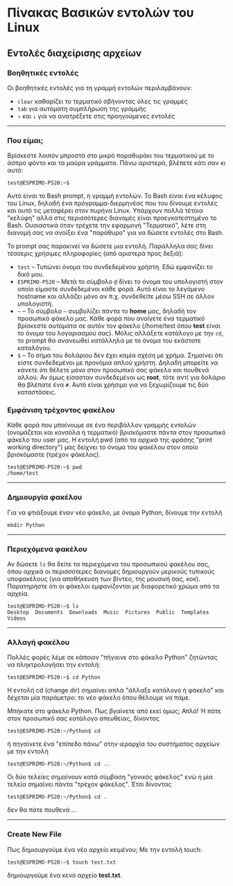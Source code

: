 # Πίνακας Βασικών εντολών του Linux

## Εντολές διαχείρισης αρχείων

### Βοηθητικές εντολές

Οι βοηθητικές εντολές για τη γραμμή εντολών περιλαμβάνουν:

- `clear` καθαρίζει το τερματικό σβήνοντας όλες τις γραμμές
- `tab` για αυτόματη συμπλήρωση της γραμμής
- `↑` και `↓` για να ανατρέξετε στις προηγούμενες εντολές

---

### Που είμαι;

Βρίσκεστε λοιπόν μπροστά στο μικρό παραθυράκι του τερματικού με το άσπρο φόντο και τα μαύρα γράμματα. Πάνω αριστερά, βλέπετε κάτι σαν κι αυτό:

```none
test@ESPRIMO-P520:~$
```

Αυτό είναι το Bash prompt, η γραμμή εντολών. Το Bash είναι ένα κέλυφος του Linux, δηλαδή ένα πρόγραμμα-διερμηνέας που του δίνουμε εντολές και αυτό τις μεταφέρει στον πυρήνα Linux. Υπάρχουν πολλά τέτοια "κελύφη" αλλά στις περισσότερες διανομές είναι προεγκατεστημένο το Bash. Ουσιαστικά όταν τρέχετε την εφαρμογή "Τερματικό", λέτε στη διανομή σας να ανοίξει ένα "παράθυρο" για να δώσετε εντολές στο Bash.

To prompt σας παρακινεί να δώσετε μια εντολή. Παράλληλα σας δίνει τέσσερις χρήσιμες πληροφορίες (από αριστερά προς δεξιά):

- `test` – Τυπώνει όνομα του συνδεδεμένου χρήστη. Εδώ εμφανίζει το δικό μου.
- `ESPRIMO-P520` – Μετά το σύμβολο `@` δίνει το όνομα του υπολογιστή στον οποίο είμαστε συνδεδεμένοι κάθε φορά. Αυτό είναι το λεγόμενο hostname και αλλάζει μόνο αν π.χ. συνδεθείτε μέσω SSH σε άλλον υπολογιστή.
- `~` – Το σύμβολο `~` συμβολίζει πάντα το **home** μας, δηλαδή τον προσωπικό φάκελο μας. Κάθε φορά που ανοίγετε ένα τερματικό βρίσκεστε αυτόματα σε αυτόν τον φάκελο (/home/test όπου **test** είναι το όνομα του λογαριασμού σας). Μόλις αλλάξετε κατάλογο με την `cd`, το prompt θα ανανεωθεί κατάλληλα με το όνομα του εκάστοτε καταλόγου.
- `$` – Το σήμα του δολάριου δεν έχει καμία σχέση με χρήμα. Σημαίνει ότι είστε συνδεδεμένοι με προνόμια απλού χρήστη. Δηλαδή μπορείτε να κάνετε ότι θέλετε μόνο στον προσωπικό σας φάκελο και πουθενά αλλού. Αν όμως είσασταν συνδεδεμένοι ως **root**, τότε αντί για δολάριο θα βλέπατε ένα `#`. Αυτό είναι χρήσιμο για να ξεχωρίζουμε τις δύο καταστάσεις.

### Εμφάνιση τρέχοντος φακέλου

Κάθε φορά που μπαίνουμε σε ένα περιβάλλον γραμμής εντολών (ονομάζεται και κονσόλα ή τερματικό) βρισκόμαστε πάντα στον προσωπικό φάκελο του user μας. Η εντολή pwd (από τα αρχικά της φράσης "print working directory") μας δείχνει το όνομα του φακέλου στον οποίο βρισκόμαστε (τρέχον φάκελος).

```none
test@ESPRIMO-P520:~$ pwd
/home/test
```

---

### Δημιουργία φακέλου

Για να φτιάξουμε έναν νέο φάκελο, με όνομα Python, δίνουμε την εντολή

```none
mkdir Python
```

---

### Περιεχόμενα φακέλου

Αν δώσετε `ls` θα δείτε τα περιεχόμενα του προσωπικού φακέλου σας, όπου αρχικά οι περισσότερες διανομές δημιουργούν μερικούς τυπικούς υποφακέλους (για αποθήκευση των βίντεο, της μουσική σας, κοκ). Παρατηρήστε ότι οι φάκελοι εμφανίζονται με διαφορετικό χρώμα από τα αρχεία.

```none
test@ESPRIMO-P520:~$ ls
Desktop  Documents  Downloads  Music  Pictures  Public  Templates  Videos
```

---

### Αλλαγή φακέλου

Πολλές φορές λέμε σε κάποιον "πήγαινε στο φάκελο Python" ζητώντας να πληκτρολογήσει την εντολή:

```none
test@ESPRIMO-P520:~$ cd Python
```

Η εντολή cd (change dir) σημαίνει απλά "άλλαξε κατάλογο ή φάκελο" και δέχεται μία παράμετρο: το νέο φάκελο όπου θέλουμε να πάμε.

Μπήκατε στο φάκελο Python. Πως βγαίνετε από εκεί όμως; Απλό! Ή πάτε στον προσωπικό σας κατάλογο απευθείας, δίνοντας

```none
test@ESPRIMO-P520:~/Python$ cd
```

ή πηγαίνετε ένα "επίπεδο πάνω" στην ιεραρχία του συστήματος αρχείων με την εντολή

```none
test@ESPRIMO-P520:~/Python$ cd ..
```

Οι δύο τελείες σημαίνουν κατά σύμβαση "γονικός φάκελος" ενώ η μία τελεία σημαίνει πάντα "τρέχον φάκελος". Έτσι δίνοντας

```none
test@ESPRIMO-P520:~/Python$ cd .
```

δεν θα πάτε πουθενά ...

---

### Create New File

Πως δημιουργούμε ένα νέο αρχείο κειμένου; Με την εντολή touch:

```none
test@ESPRIMO-P520:~$ touch test.txt
```

δημιουργούμε ένα κενό αρχείο **test.txt**.
